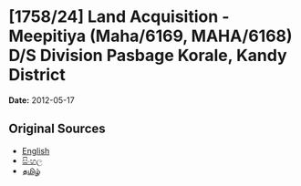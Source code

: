 # [1758/24] Land Acquisition - Meepitiya (Maha/6169, MAHA/6168) D/S Division Pasbage Korale, Kandy District

**Date:** 2012-05-17

## Original Sources

- [English](https://documents.gov.lk/view/extra-gazettes/2012/5/1758-24_E.pdf)
- [සිංහල](https://documents.gov.lk/view/extra-gazettes/2012/5/1758-24_S.pdf)
- [தமிழ்](https://documents.gov.lk/view/extra-gazettes/2012/5/1758-24_T.pdf)
